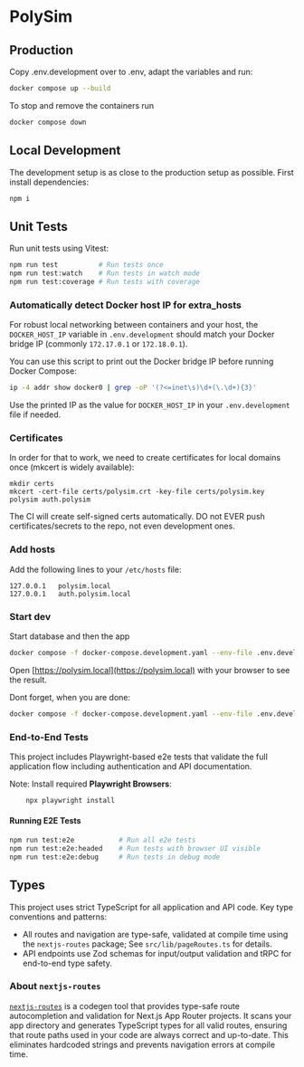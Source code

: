 # PolySim

## Production

Copy .env.development over to .env, adapt the variables and run:

```sh
docker compose up --build
```

To stop and remove the containers run

```sh
docker compose down
```

## Local Development

The development setup is as close to the production setup as possible. First install dependencies:

```sh
npm i
```

## Unit Tests

Run unit tests using Vitest:

```bash
npm run test          # Run tests once
npm run test:watch    # Run tests in watch mode
npm run test:coverage # Run tests with coverage
```

### Automatically detect Docker host IP for extra_hosts

For robust local networking between containers and your host, the `DOCKER_HOST_IP` variable in `.env.development` should match your Docker bridge IP (commonly `172.17.0.1` or `172.18.0.1`).

You can use this script to print out the Docker bridge IP before running Docker Compose:

```sh
ip -4 addr show docker0 | grep -oP '(?<=inet\s)\d+(\.\d+){3}'
```

Use the printed IP as the value for `DOCKER_HOST_IP` in your `.env.development` file if needed.

### Certificates

In order for that to work, we need to create certificates for local domains once (mkcert is widely available):

```
mkdir certs
mkcert -cert-file certs/polysim.crt -key-file certs/polysim.key polysim auth.polysim
```

The CI will create self-signed certs automatically. DO not EVER push certificates/secrets to the repo, not even development ones.

### Add hosts

Add the following lines to your `/etc/hosts` file:

```
127.0.0.1   polysim.local
127.0.0.1   auth.polysim.local
```

### Start dev

Start database and then the app

```sh
docker compose -f docker-compose.development.yaml --env-file .env.development up --build
```

Open [https://polysim.local](https://polysim.local) with your browser to see the result.

Dont forget, when you are done:

```sh
docker compose -f docker-compose.development.yaml --env-file .env.development --volumes down
```

### End-to-End Tests

This project includes Playwright-based e2e tests that validate the full application flow including authentication and API documentation.

Note: Install required **Playwright Browsers**:

```bash
    npx playwright install
```

#### Running E2E Tests

```bash
npm run test:e2e           # Run all e2e tests
npm run test:e2e:headed    # Run tests with browser UI visible
npm run test:e2e:debug     # Run tests in debug mode
```

## Types

This project uses strict TypeScript for all application and API code. Key type conventions and patterns:

- All routes and navigation are type-safe, validated at compile time using the `nextjs-routes` package; See `src/lib/pageRoutes.ts` for details.
- API endpoints use Zod schemas for input/output validation and tRPC for end-to-end type safety.

### About `nextjs-routes`

[`nextjs-routes`](https://github.com/blitz-js/nextjs-routes) is a codegen tool that provides type-safe route autocompletion and validation for Next.js App Router projects. It scans your app directory and generates TypeScript types for all valid routes, ensuring that route paths used in your code are always correct and up-to-date. This eliminates hardcoded strings and prevents navigation errors at compile time.
